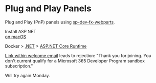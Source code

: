 # Plug and Play Panels

Plug and Play (PnP) panels using [sp-dev-fx-webparts](https://pnp.github.io/sp-dev-fx-webparts).

Install ASP.NET  
[on macOS](https://learn.microsoft.com/en-us/dotnet/core/install/macos#install-with-bash-automation)


Docker > [.NET](https://hub.docker.com/_/microsoft-dotnet/) > [ASP.NET Core Runtime](https://hub.docker.com/_/microsoft-dotnet-aspnet/)



[Link within welcome email](https://developer.microsoft.com/en-us/microsoft-365/profile) leads to rejection: "Thank you for joining. You don't current qualify for a Microsoft 365 Developer Program sandbox subscription."

Will try again Monday.
